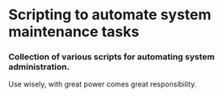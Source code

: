 # Scripting to automate system maintenance tasks
### Collection of various scripts for automating system administration.
Use wisely, with great power comes great responsibility.
